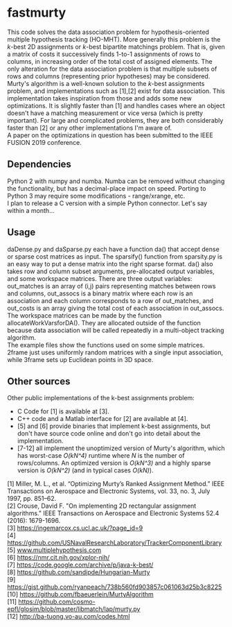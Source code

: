 # fastmurty
This code solves the data association problem for hypothesis-oriented multiple hypothesis tracking (HO-MHT). More generally this problem is the *k*-best 2D assignments or *k*-best bipartite matchings problem. That is, given a matrix of costs it successively finds 1-to-1 assignments of rows to columns, in increasing order of the total cost of assigned elements. The only alteration for the data association problem is that multiple subsets of rows and columns (representing prior hypotheses) may be considered.  
Murty's algorithm is a well-known solution to the *k*-best assignments problem, and implementations such as [1],[2] exist for data association. This implementation takes inspiration from those and adds some new optimizations. It is slightly faster than [1] and handles cases where an object doesn't have a matching measurement or vice versa (which is pretty important). For large and complicated problems, they are both considerably faster than [2] or any other implementations I'm aware of.  
A paper on the optimizations in question has been submitted to the IEEE FUSION 2019 conference.

## Dependencies
Python 2 with numpy and numba. Numba can be removed without changing the functionality, but has a decimal-place impact on speed. Porting to Python 3 may require some modifications - range/xrange, etc.  
I plan to release a C version with a simple Python connector. Let's say within a month...

## Usage
daDense.py and daSparse.py each have a function da() that accept dense or sparse cost matrices as input. The sparsify() function from sparsity.py is an easy way to put a dense matrix into the right sparse format. da() also takes row and column subset arguments, pre-allocated output variables, and some workspace matrices. There are three output variables: out_matches is an array of (i,j) pairs representing matches between rows and columns, out_assocs is a binary matrix where each row is an association and each column corresponds to a row of out_matches, and out_costs is an array giving the total cost of each association in out_assocs. The workspace matrices can be made by the function allocateWorkVarsforDA(). They are allocated outside of the function because data association will be called repeatedly in a multi-object tracking algorithm.  
The example files show the functions used on some simple matrices. 2frame just uses uniformly random matrices with a single input association, while 3frame sets up Euclidean points in 3D space.

## Other sources
Other public implementations of the k-best assignments problem:

+ C Code for [1] is available at [3].
+ C++ code and a Matlab interface for [2] are available at [4].
+ [5] and [6] provide binaries that implement k-best assignments, but don't have source code online and don't go into detail about the implementation.
+ [7-12] all implement the unoptimized version of Murty's algorithm, which has worst-case *O(kN^4)* runtime where *N* is the number of rows/columns. An optimized version is *O(kN^3)* and a highly sparse version is *O(kN^2)* (and in typical cases *O(kN)*).

[1] Miller, M. L., et al. “Optimizing Murty’s Ranked Assignment Method.” IEEE Transactions on Aerospace and Electronic Systems, vol. 33, no. 3, July 1997, pp. 851–62.  
[2] Crouse, David F. "On implementing 2D rectangular assignment algorithms." IEEE Transactions on Aerospace and Electronic Systems 52.4 (2016): 1679-1696.  
[3] https://ingemarcox.cs.ucl.ac.uk/?page_id=9  
[4] https://github.com/USNavalResearchLaboratory/TrackerComponentLibrary  
[5] www.multiplehypothesis.com  
[6] https://nmr.cit.nih.gov/xplor-nih/  
[7] https://code.google.com/archive/p/java-k-best/  
[8] https://github.com/sandipde/Hungarian-Murty  
[9] https://gist.github.com/ryanpeach/738b560fd903857c061063d25b3c8225  
[10] https://github.com/fbaeuerlein/MurtyAlgorithm  
[11] https://github.com/cosmo-epfl/glosim/blob/master/libmatch/lap/murty.py  
[12] http://ba-tuong.vo-au.com/codes.html